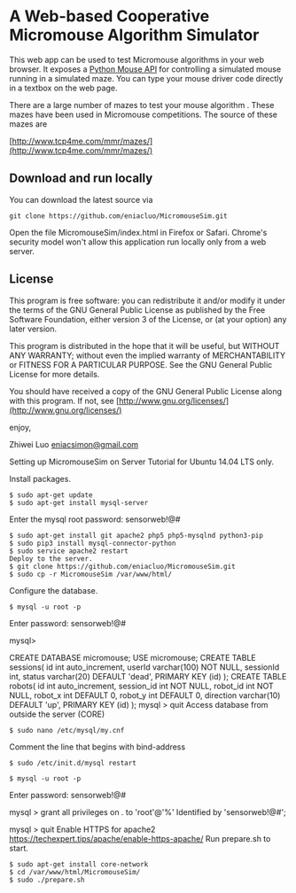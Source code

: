 A Web-based Cooperative Micromouse Algorithm Simulator
============================

This web app can be used to test Micromouse algorithms in your
web browser.  It exposes a [Python Mouse
API](https://github.com/eniacluo/Micromouse/)
for controlling a simulated mouse running in a simulated maze.
You can type your mouse driver code directly in a textbox on the
web page.

There are a large number of mazes to test your mouse algorithm
.  These mazes have been used in Micromouse competitions.  The
source of these mazes are

[http://www.tcp4me.com/mmr/mazes/](http://www.tcp4me.com/mmr/mazes/)

Download and run locally
------------------------

You can download the latest source via

	git clone https://github.com/eniacluo/MicromouseSim.git

Open the file MicromouseSim/index.html in Firefox or Safari.
Chrome's security model won't allow this application run
locally only from a web server.

License
-------

This program is free software: you can redistribute it and/or
modify it under the terms of the GNU General Public License as
published by the Free Software Foundation, either version 3 of
the License, or (at your option) any later version.

This program is distributed in the hope that it will be useful,
but WITHOUT ANY WARRANTY; without even the implied warranty of
MERCHANTABILITY or FITNESS FOR A PARTICULAR PURPOSE.  See the
GNU General Public License for more details.

You should have received a copy of the GNU General Public
License along with this program.  If not, see
[http://www.gnu.org/licenses/](http://www.gnu.org/licenses/)

enjoy,

Zhiwei Luo <eniacsimon@gmail.com>

Setting up MicromouseSim on Server
Tutorial for Ubuntu 14.04 LTS only.

Install packages.

	$ sudo apt-get update
	$ sudo apt-get install mysql-server

Enter the mysql root password: sensorweb!@#

	$ sudo apt-get install git apache2 php5 php5-mysqlnd python3-pip
	$ sudo pip3 install mysql-connector-python
	$ sudo service apache2 restart
	Deploy to the server.
	$ git clone https://github.com/eniacluo/MicromouseSim.git
	$ sudo cp -r MicromouseSim /var/www/html/

Configure the database.

	$ mysql -u root -p
Enter password: sensorweb!@#

mysql>

CREATE DATABASE micromouse;
USE micromouse;
CREATE TABLE sessions(
	id int auto_increment,
	userId varchar(100) NOT NULL,
	sessionId int,
	status varchar(20) DEFAULT 'dead',
	PRIMARY KEY (id)
);
CREATE TABLE robots(
	id int auto_increment,
	session_id int NOT NULL,
	robot_id int NOT NULL,
	robot_x int DEFAULT 0,
	robot_y int DEFAULT 0,
	direction varchar(10) DEFAULT 'up',
	PRIMARY KEY (id)
);
mysql > quit
Access database from outside the server (CORE)

	$ sudo nano /etc/mysql/my.cnf
Comment the line that begins with bind-address

	$ sudo /etc/init.d/mysql restart

	$ mysql -u root -p
Enter password: sensorweb!@#

mysql > grant all privileges on *.* to 'root'@'%' Identified by 'sensorweb!@#';

mysql > quit
Enable HTTPS for apache2
https://techexpert.tips/apache/enable-https-apache/ 
Run prepare.sh to start.

	$ sudo apt-get install core-network
	$ cd /var/www/html/MicromouseSim/
	$ sudo ./prepare.sh





